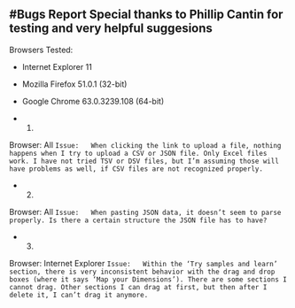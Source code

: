 #Bugs Report
**Special thanks to Phillip Cantin for testing and very helpful suggesions**
-----
Browsers Tested:
- Internet Explorer 11
- Mozilla Firefox 51.0.1 (32-bit)
- Google Chrome 63.0.3239.108 (64-bit)

- 1.
Browser:	All
```Issue:	When clicking the link to upload a file, nothing happens when I try to upload a CSV or JSON file. Only Excel files work. I have not tried TSV or DSV files, but I’m assuming those will have problems as well, if CSV files are not recognized properly.```

- 2. 
Browser:	All
```Issue:	When pasting JSON data, it doesn’t seem to parse properly. Is there a certain structure the JSON file has to have?```

- 3.
Browser:	Internet Explorer
```Issue:	Within the ‘Try samples and learn’ section, there is very inconsistent behavior with the drag and drop boxes (where it says ‘Map your Dimensions’). There are some sections I cannot drag. Other sections I can drag at first, but then after I delete it, I can’t drag it anymore.```

